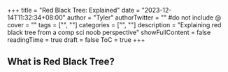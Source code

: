 +++
title = "Red Black Tree: Explained"
date = "2023-12-14T11:32:34+08:00"
author = "Tyler"
authorTwitter = "" #do not include @
cover = ""
tags = ["", ""]
categories = ["", ""]
description = "Explaining red black tree from a comp sci noob perspective"
showFullContent = false
readingTime = true
draft = false
ToC = true
+++

## What is Red Black Tree?

## 

